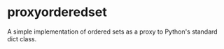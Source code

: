 # proxyorderedset
A simple implementation of ordered sets as a proxy to Python's standard dict class.
